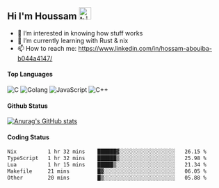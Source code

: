 ## Hi I'm Houssam <img src="https://user-images.githubusercontent.com/1303154/88677602-1635ba80-d120-11ea-84d8-d263ba5fc3c0.gif" width="28px" alt="hi">

- 👀 I’m interested in knowing how stuff works
- 🔭 I’m currently learning with Rust & nix
- 📫 How to reach me: https://www.linkedin.com/in/hossam-abouiba-b044a4147/

#### Top Languages

![C](https://img.shields.io/badge/c-%2300599C.svg?style=for-the-badge&logo=c&logoColor=white)
![Golang](https://img.shields.io/badge/go-blue?style=for-the-badge&logo=Goland)
![JavaScript](https://img.shields.io/badge/javascript-%23323330.svg?style=for-the-badge&logo=javascript&logoColor=%23F7DF1E)
![C++](https://img.shields.io/badge/C%2B%2B-blue?style=for-the-badge&logo=C%2B%2B)


#### Github Status
[![Anurag's GitHub stats](https://github-readme-stats.vercel.app/api?username=0xhoussam&theme=tokyonight)](https://github.com/anuraghazra/github-readme-stats)

#### Coding Status
<!--START_SECTION:waka-->

```txt
Nix          1 hr 32 mins    ██████▓░░░░░░░░░░░░░░░░░░   26.15 %
TypeScript   1 hr 32 mins    ██████▒░░░░░░░░░░░░░░░░░░   25.98 %
Lua          1 hr 15 mins    █████▒░░░░░░░░░░░░░░░░░░░   21.34 %
Makefile     21 mins         █▓░░░░░░░░░░░░░░░░░░░░░░░   06.05 %
Other        20 mins         █▒░░░░░░░░░░░░░░░░░░░░░░░   05.88 %
```

<!--END_SECTION:waka-->
